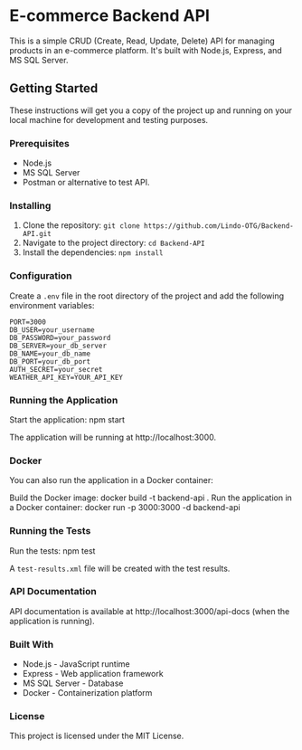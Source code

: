 # E-commerce Backend API

This is a simple CRUD (Create, Read, Update, Delete) API for managing products in an e-commerce platform. It's built with Node.js, Express, and MS SQL Server.

## Getting Started

These instructions will get you a copy of the project up and running on your local machine for development and testing purposes.

### Prerequisites

- Node.js
- MS SQL Server
- Postman or alternative to test API.

### Installing

1. Clone the repository: `git clone https://github.com/Lindo-OTG/Backend-API.git`
2. Navigate to the project directory: `cd Backend-API`
3. Install the dependencies: `npm install`

### Configuration

Create a `.env` file in the root directory of the project and add the following environment variables:

```env
PORT=3000
DB_USER=your_username
DB_PASSWORD=your_password
DB_SERVER=your_db_server
DB_NAME=your_db_name
DB_PORT=your_db_port
AUTH_SECRET=your_secret
WEATHER_API_KEY=YOUR_API_KEY
```

### Running the Application
Start the application: npm start

The application will be running at http://localhost:3000.

### Docker
You can also run the application in a Docker container:

Build the Docker image: docker build -t backend-api .
Run the application in a Docker container: docker run -p 3000:3000 -d backend-api

### Running the Tests
Run the tests: npm test

A `test-results.xml` file will be created with the test results.

### API Documentation
API documentation is available at http://localhost:3000/api-docs (when the application is running).

### Built With
* Node.js - JavaScript runtime
* Express - Web application framework
* MS SQL Server - Database
* Docker - Containerization platform

### License
This project is licensed under the MIT License.

